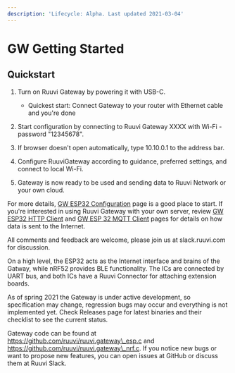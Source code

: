 ```yaml
---
description: 'Lifecycle: Alpha. Last updated 2021-03-04'
---
```


# GW Getting Started

## Quickstart

1. Turn on Ruuvi Gateway by powering it with USB-C.

     - Quickest start: Connect Gateway to your router with Ethernet cable and  you're done

2. Start configuration by connecting to Ruuvi Gateway XXXX with Wi-Fi - password "12345678".
3. If browser doesn't open automatically, type 10.10.0.1 to the address bar.
4. Configure RuuviGateway according to guidance, preferred settings, and connect to local Wi-Fi.
5. Gateway is now ready to be used and sending data to Ruuvi Network or your own cloud.

For more details, [GW ESP32 Configuration](../gw-esp32-firmware/gw-esp32-configuration.md) page is a good place to start. If you're interested in using Ruuvi Gateway with your own server, review [GW ESP32 HTTP Client](../gw-esp32-firmware/gw-esp32-http-client.md) and [GW ESP 32 MQTT Client](../gw-esp32-firmware/gw-esp32-mqtt-client.md) pages for details on how data is sent to the Internet. 

All comments and feedback are welcome, please join us at slack.ruuvi.com for discussion. 

On a high level, the ESP32 acts as the Internet interface and brains of the Gatway, while nRF52 provides BLE functionality. The ICs are connected by UART bus, and both ICs have a Ruuvi Connector for attaching extension boards. 

As of spring 2021 the Gateway is under active development, so specification may change, regression bugs may occur and everything is not implemented yet. Check Releases page for latest binaries and their checklist to see the current status. 

Gateway code can be found at https://github.com/ruuvi/ruuvi.gateway\_esp.c and https://github.com/ruuvi/ruuvi.gateway\_nrf.c. If you notice new bugs or want to propose new features, you can open issues at GitHub or discuss them at Ruuvi Slack.



